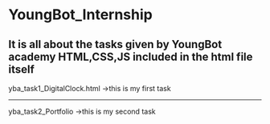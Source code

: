 # YoungBot_Internship
It is all about the tasks given by YoungBot academy
HTML,CSS,JS included in the html file itself
-------------------------------------------------------------------------
yba_task1_DigitalClock.html
->this is my first task 

-------------------------------------------------------------------------
yba_task2_Portfolio
->this is my second task
